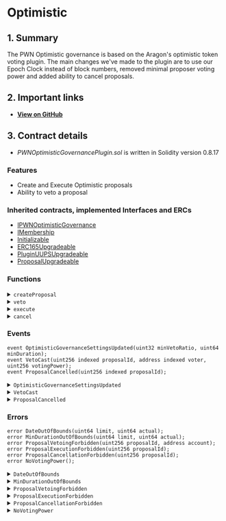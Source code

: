 # Optimistic

## 1. Summary

The PWN Optimistic governance is based on the Aragon's optimistic token voting plugin. The main changes we've made to the plugin are to use our Epoch Clock instead of block numbers, removed minimal proposer voting power and added ability to cancel proposals.

## 2. Important links

* [**View on GitHub**](https://github.com/aragon/optimistic-token-voting-plugin/blob/f25ea1db9b67a72b7a2e225d719577551e30ac9b/src/OptimisticTokenVotingPlugin.sol)

## 3. Contract details

* _PWNOptimisticGovernancePlugin.sol_ is written in Solidity version 0.8.17

### Features

* Create and Execute Optimistic proposals
* Ability to veto a proposal

### Inherited contracts, implemented Interfaces and ERCs

* [IPWNOptimisticGovernance](https://github.com/PWNDAO/pwn_dao/blob/main/src/governance/optimistic/IPWNOptimisticGovernance.sol)
* [IMembership](https://github.com/aragon/osx-commons/blob/main/contracts/src/plugin/extensions/membership/IMembership.sol)
* [Initializable](https://github.com/OpenZeppelin/openzeppelin-contracts-upgradeable/blob/master/contracts/proxy/utils/Initializable.sol)
* [ERC165Upgradeable](https://github.com/OpenZeppelin/openzeppelin-contracts-upgradeable/blob/master/contracts/utils/introspection/ERC165Upgradeable.sol)
* [PluginUUPSUpgradeable](https://github.com/aragon/osx-commons/blob/main/contracts/src/plugin/PluginUUPSUpgradeable.sol)
* [ProposalUpgradeable](https://github.com/aragon/osx-commons/blob/main/contracts/src/plugin/extensions/proposal/ProposalUpgradeable.sol)

### Functions

<details>

<summary><code>createProposal</code></summary>

#### Overview

Function to create a new optimistic proposal.

This function takes five arguments:

* `bytes calldata`**`_metadata`** - Metadata of the proposal
* `IDAO.Action[] calldata`**`_actions`** - Actions to be executed after the proposal passes. (Learn more about [IDAO.Action](https://github.com/aragon/osx-commons/blob/9c6472ef9385cc6b72f1e046f43f023d356478c8/contracts/src/dao/IDAO.sol#L14) struct)
* `uint256`**`_allowFailureMap`** - Allows proposal to succeed even if an action reverts. Uses bitmap representation. If the bit at index `x` is 1, the tx succeeds even if the action at `x` failed. Passing 0 will be treated as atomic execution.
* `uint64`**`_startDate`** - The start date of the proposal vote. If 0, the current timestamp is used and the vote starts immediately.
* `uint64`**`_endDate`** - The end date of the proposal vote. If 0, `_startDate + minDuration` is used.

#### Implementation

```solidity
function createProposal(
    bytes calldata _metadata,
    IDAO.Action[] calldata _actions,
    uint256 _allowFailureMap,
    uint64 _startDate,
    uint64 _endDate
) external auth(PROPOSER_PERMISSION_ID) returns (uint256 proposalId) {
    uint256 snapshotEpoch = epochClock.currentEpoch();
    uint256 totalVotingPower_ = totalVotingPower(snapshotEpoch);

    if (totalVotingPower_ == 0) {
        revert NoVotingPower();
    }

    (_startDate, _endDate) = _validateProposalDates(_startDate, _endDate);

    proposalId = _createProposal({
        _creator: _msgSender(),
        _metadata: _metadata,
        _startDate: _startDate,
        _endDate: _endDate,
        _actions: _actions,
        _allowFailureMap: _allowFailureMap
    });

    // store proposal related information
    Proposal storage proposal_ = proposals[proposalId];

    proposal_.parameters.startDate = _startDate;
    proposal_.parameters.endDate = _endDate;
    proposal_.parameters.snapshotEpoch = snapshotEpoch.toUint64();
    proposal_.parameters.minVetoVotingPower = _applyRatioCeiled(
        totalVotingPower_,
        minVetoRatio()
    );

    // save gas
    if (_allowFailureMap != 0) {
        proposal_.allowFailureMap = _allowFailureMap;
    }

    for (uint256 i; i < _actions.length; ) {
        proposal_.actions.push(_actions[i]);
        unchecked {
            ++i;
        }
    }
}
```

</details>

<details>

<summary><code>veto</code></summary>

#### Overview

Function to register a veto for the given proposal.

This function takes one argument:

* `uint256`**`proposalId`**

#### Implementation

```solidity
function veto(uint256 _proposalId) public {
    address _voter = _msgSender();

    (bool canVeto_, uint256 votingPower) = _canVeto(_proposalId, _voter);
    if (!canVeto_) {
        revert ProposalVetoingForbidden({ proposalId: _proposalId, account: _voter });
    }

    // write the updated tally
    Proposal storage proposal_ = proposals[_proposalId];
    proposal_.vetoTally += votingPower;
    proposal_.vetoVoters[_voter] = true;

    emit VetoCast({
        proposalId: _proposalId,
        voter: _voter,
        votingPower: votingPower
    });
}
```

</details>

<details>

<summary><code>execute</code></summary>

#### Overview

Function to execute the given proposal.

This function takes one argument:

* `uint256`**`proposalId`**

#### Implementation

```solidity
function execute(uint256 _proposalId) public {
    if (!canExecute(_proposalId)) {
        revert ProposalExecutionForbidden(_proposalId);
    }

    proposals[_proposalId].executed = true;

    _executeProposal(
        dao(),
        _proposalId,
        proposals[_proposalId].actions,
        proposals[_proposalId].allowFailureMap
    );
}
```

</details>

<details>

<summary><code>cancel</code></summary>

#### Overview

Function to cancel the given proposal.&#x20;

This function takes one argument:

* `uint256`**`proposalId`**

#### Implementation

```solidity
function cancel(uint256 _proposalId) external auth(CANCELLER_PERMISSION_ID) {
    if (!canCancel(_proposalId)) {
        revert ProposalCancellationForbidden(_proposalId);
    }

    proposals[_proposalId].cancelled = true;

    emit ProposalCancelled(_proposalId);
}
```

</details>

### Events

```solidity
event OptimisticGovernanceSettingsUpdated(uint32 minVetoRatio, uint64 minDuration);
event VetoCast(uint256 indexed proposalId, address indexed voter, uint256 votingPower);
event ProposalCancelled(uint256 indexed proposalId);
```

<details>

<summary><code>OptimisticGovernanceSettingsUpdated</code></summary>

OptimisticGovernanceSettingsUpdated event is emitted when the optimistic governance settings are updated.

This event has two parameters:

* `uint32`**`minVetoRatio`** - Veto threshold value
* `uint64`**`minDuration`** - Minimum duration of the proposal vote in seconds

</details>

<details>

<summary><code>VetoCast</code></summary>

VetoCast event is emitted when a veto is cast by a voter.

This event has three parameters:

* `uint256 indexed`**`proposalId`**
* `address indexed`**`voter`**
* `uint256`**`votingPower`** - Amount of voting power that supports the veto

</details>

<details>

<summary><code>ProposalCancelled</code></summary>

ProposalCancelled event is emitted when a proposal is cancelled.

This event has one parameter:

* `uint256 indexed`**`proposalId`**

</details>

### Errors

```solidity
error DateOutOfBounds(uint64 limit, uint64 actual);
error MinDurationOutOfBounds(uint64 limit, uint64 actual);
error ProposalVetoingForbidden(uint256 proposalId, address account);
error ProposalExecutionForbidden(uint256 proposalId);
error ProposalCancellationForbidden(uint256 proposalId);
error NoVotingPower();
```

<details>

<summary><code>DateOutOfBounds</code></summary>

DateOutOfBounds error is thrown when a date is out of bounds.

This error has two parameters:

* `uint64`**`limit`**
* `uint64`**`actual`**

</details>

<details>

<summary><code>MinDurationOutOfBounds</code></summary>

MinDurationOutOfBounds error is thrown when the minimum duration value is out of bounds (less than 3 days or greater than 1 year).

This error has two parameters:

* `uint64`**`limit`**
* `uint64`**`actual`**

</details>

<details>

<summary><code>ProposalVetoingForbidden</code></summary>

ProposalVetoingForbidden error is thrown when an account is not allowed to cast a veto. This can happen in the case the challenge period:

* has not started
* has ended
* was cancelled
* was executed
* the account doesn't have vetoing powers.

This error has two parameters:

* `uint256`**`proposalId`**
* `address`**`account`**

</details>

<details>

<summary><code>ProposalExecutionForbidden</code></summary>

ProposalExecutionForbidden error is thrown when the proposal execution is forbidden.

This error has one parameter:

* `uint256`**`proposalId`**

</details>

<details>

<summary><code>ProposalCancellationForbidden</code></summary>

ProposalCancellationForbidden error is thrown when the proposal cancelation is forbidden.

This error has one parameter:

* `uint256`**`proposalId`**

</details>

<details>

<summary><code>NoVotingPower</code></summary>

NoVotingPower error is thrown if the voting power is zero.

</details>
